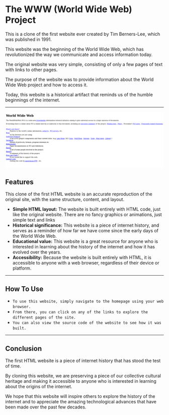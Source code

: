 # The WWW (World Wide Web) Project

<p>This is a clone of the first website ever created by Tim Berners-Lee, which was published in 1991.</p>
<p>This website was the beginning of the World Wide Web, which has revolutionized the way we communicate and access information today.</p>
<p>The original website was very simple, consisting of only a few pages of text with links to other pages.</p>
<p>The purpose of the website was to provide information about the World Wide Web project and how to access it.</p>
<p>Today, this website is a historical artifact that reminds us of the humble beginnings of the internet.</p>
<hr>

<img src="https://github.com/Toby16/The-WWW-Project/blob/main/assets/original_webpage.png/" alt="The WWW Project webpage">

## Features
<p>This clone of the first HTML website is an accurate reproduction of the original site, with the same structure, content, and layout.</p>

* <strong>Simple HTML layout:</strong> The website is built entirely with HTML code, just like the original website. There are no fancy graphics or animations, just simple text and links
* <strong>Historical significance:</strong> This website is a piece of internet history, and serves as a reminder of how far we have come since the early days of the World Wide Web.
* <strong>Educational value:</strong> This website is a great resource for anyone who is interested in learning about the history of the internet and how it has evolved over the years.
* <strong>Accessibility:</strong> Because the website is built entirely with HTML, it is accessible to anyone with a web browser, regardless of their device or platform.
<hr>

## How To Use
* ```To use this website, simply navigate to the homepage using your web browser.```
* ```From there, you can click on any of the links to explore the different pages of the site.```
* ```You can also view the source code of the website to see how it was built.```
<hr>

## Conclusion
<p>The first HTML website is a piece of internet history that has stood the test of time.</p>
<p>By cloning this website, we are preserving a piece of our collective cultural heritage and making it accessible to anyone who is interested in learning about the origins of the internet.</p>
<p>We hope that this website will inspire others to explore the history of the internet and to appreciate the amazing technological advances that have been made over the past few decades.</p>
